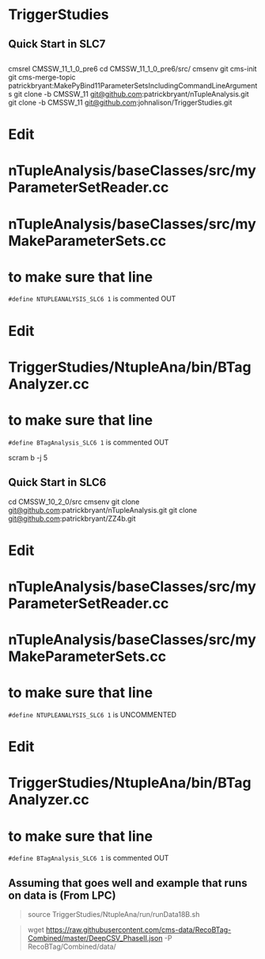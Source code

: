 # TriggerStudies

## Quick Start in SLC7

## 
cmsrel CMSSW_11_1_0_pre6
cd CMSSW_11_1_0_pre6/src/
cmsenv 
git cms-init
git cms-merge-topic patrickbryant:MakePyBind11ParameterSetsIncludingCommandLineArguments
git clone -b CMSSW_11  git@github.com:patrickbryant/nTupleAnalysis.git
git clone -b CMSSW_11  git@github.com:johnalison/TriggerStudies.git


# Edit 
# nTupleAnalysis/baseClasses/src/myParameterSetReader.cc
# nTupleAnalysis/baseClasses/src/myMakeParameterSets.cc
# to make sure that line
   `#define NTUPLEANALYSIS_SLC6 1` is commented OUT


# Edit 
# TriggerStudies/NtupleAna/bin/BTagAnalyzer.cc
# to make sure that line
  `#define BTagAnalysis_SLC6 1` is commented OUT


scram b -j 5

## Quick Start in SLC6

cd CMSSW_10_2_0/src
cmsenv
git clone git@github.com:patrickbryant/nTupleAnalysis.git
git clone git@github.com:patrickbryant/ZZ4b.git


# Edit 
# nTupleAnalysis/baseClasses/src/myParameterSetReader.cc
# nTupleAnalysis/baseClasses/src/myMakeParameterSets.cc
# to make sure that line
   `#define NTUPLEANALYSIS_SLC6 1` is UNCOMMENTED


# Edit 
# TriggerStudies/NtupleAna/bin/BTagAnalyzer.cc
# to make sure that line
  `#define BTagAnalysis_SLC6 1` is commented OUT



## Assuming that goes well and example that runs on data is (From LPC)

> source TriggerStudies/NtupleAna/run/runData18B.sh





> wget https://raw.githubusercontent.com/cms-data/RecoBTag-Combined/master/DeepCSV_PhaseII.json -P RecoBTag/Combined/data/